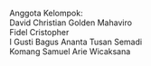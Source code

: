 Anggota Kelompok:  
David Christian Golden Mahaviro  
Fidel Cristopher  
I Gusti Bagus Ananta Tusan Semadi  
Komang Samuel Arie Wicaksana
